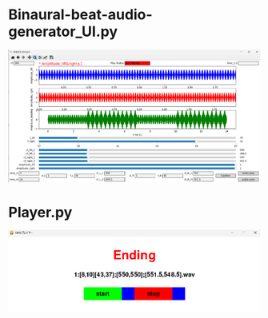 # Binaural-beat-audio-generator_UI.py

![Binaural-beat-audio-generator_UI](images\UI.png)

# Player.py

![Player](images\PlayerUI.png)
